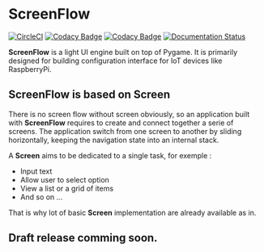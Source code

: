 # ScreenFlow

[![CircleCI](https://circleci.com/gh/Faylixe/screenflow.png?style=shield)](https://circleci.com/gh/Faylixe/screenflow) [![Codacy Badge](https://api.codacy.com/project/badge/Grade/0d99a5f63cf241409f87661703906d33)](https://www.codacy.com/app/Faylixe/screenflow?utm_source=github.com&amp;utm_medium=referral&amp;utm_content=Faylixe/screenflow&amp;utm_campaign=Badge_Grade) [![Codacy Badge](https://api.codacy.com/project/badge/Coverage/0d99a5f63cf241409f87661703906d33)](https://www.codacy.com/app/Faylixe/screenflow?utm_source=github.com&utm_medium=referral&utm_content=Faylixe/screenflow&utm_campaign=Badge_Coverage) [![Documentation Status](https://readthedocs.org/projects/screenflow/badge/?version=latest)](http://screenflow.readthedocs.io/en/latest/?badge=latest)

**ScreenFlow** is a light UI engine built on top of Pygame.
It is primarily designed for building configuration interface for IoT devices like RaspberryPi.

## ScreenFlow is based on Screen

There is no screen flow without screen obviously, so an application built with **ScreenFlow**
requires to create and connect together a serie of screens. The application switch from
one screen to another by sliding horizontally, keeping the navigation state into an internal stack.

A **Screen** aims to be dedicated to a single task, for exemple : 

- Input text
- Allow user to select option
- View a list or a grid of items
- And so on ...

That is why lot of basic **Screen** implementation are already available as in.

## Draft release comming soon.